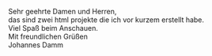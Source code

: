 Sehr geehrte Damen und Herren, <br>
das sind zwei html projekte die ich vor kurzem erstellt habe. <br>
Viel Spaß beim Anschauen. <br>
Mit freundlichen Grüßen <br> Johannes Damm
